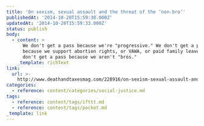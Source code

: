 ```yaml
---
title: 'On sexism, sexual assault and the threat of the ‘non-bro’'
publishedAt: '2014-10-20T15:59:38.000Z'
updatedAt: '2014-10-20T15:59:33.000Z'
status: publish
body:
  - content: >
      We don't get a pass because we're "progressive." We don't get a pass
      because we support abortion rights, or VAWA, or paid family leave. We
      don't get a pass because we aren't "bros."
    _template: richText
link:
  url: >-
    http://www.deathandtaxesmag.com/228916/on-sexism-sexual-assault-and-the-threat-of-the-non-bro/
categories:
  - reference: content/categories/social-justice.md
tags:
  - reference: content/tags/ifttt.md
  - reference: content/tags/pocket.md
_template: link
---
```



